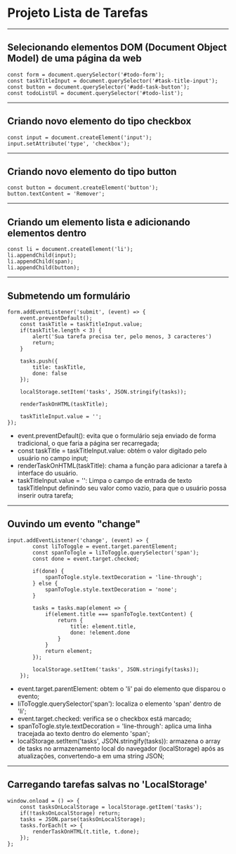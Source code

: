 # Projeto Lista de Tarefas

<hr>

## Selecionando elementos DOM (Document Object Model) de uma página da web

```
const form = document.querySelector('#todo-form');
const taskTitleInput = document.querySelector('#task-title-input');
const button = document.querySelector('#add-task-button');
const todoListUl = document.querySelector('#todo-list');
```

<hr>

## Criando novo elemento do tipo checkbox

```
const input = document.createElement('input');
input.setAttribute('type', 'checkbox');
```

<hr>

## Criando novo elemento do tipo button

```
const button = document.createElement('button');
button.textContent = 'Remover';
```

<hr>

## Criando um elemento lista e adicionando elementos dentro

```
const li = document.createElement('li'); 
li.appendChild(input);
li.appendChild(span);
li.appendChild(button);
```

<hr>

## Submetendo um formulário

```
form.addEventListener('submit', (event) => {
    event.preventDefault();
    const taskTitle = taskTitleInput.value;
    if(taskTitle.length < 3) {
        alert('Sua tarefa precisa ter, pelo menos, 3 caracteres')
        return;
    }

    tasks.push({
        title: taskTitle,
        done: false
    });

    localStorage.setItem('tasks', JSON.stringify(tasks));

    renderTaskOnHTML(taskTitle);

    taskTitleInput.value = '';
});
```

- event.preventDefault(): evita que o formulário seja enviado de forma tradicional, o que faria a página ser recarregada;
- const taskTitle = taskTitleInput.value: obtém o valor digitado pelo usuário no campo input;
- renderTaskOnHTML(taskTitle): chama a função para adicionar a tarefa à interface do usuário.
- taskTitleInput.value = '': Limpa o campo de entrada de texto taskTitleInput definindo seu valor como vazio, para que o usuário possa inserir outra tarefa;

<hr>

## Ouvindo um evento "change"

```
input.addEventListener('change', (event) => {
        const liToToggle = event.target.parentElement;
        const spanToTogle = liToToggle.querySelector('span');
        const done = event.target.checked;
                
        if(done) {
            spanToTogle.style.textDecoration = 'line-through';
        } else {
            spanToTogle.style.textDecoration = 'none';
        }

        tasks = tasks.map(element => {
            if(element.title === spanToTogle.textContent) {
                return {
                    title: element.title,
                    done: !element.done
                }
            }
            return element;
        });

        localStorage.setItem('tasks', JSON.stringify(tasks));
    });
```

- event.target.parentElement: obtem o 'li' pai do elemento que disparou o evento;
- liToToggle.querySelector('span'): localiza o elemento 'span' dentro de 'li';
- event.target.checked: verifica se o checkbox está marcado;
- spanToTogle.style.textDecoration = 'line-through': aplica uma linha tracejada ao texto dentro do elemento 'span';
- localStorage.setItem('tasks', JSON.stringify(tasks)):  armazena o array de tasks no armazenamento local do navegador (localStorage) após as atualizações, convertendo-a em uma string JSON;

<hr>

## Carregando tarefas salvas no 'LocalStorage'

```
window.onload = () => {
    const tasksOnLocalStorage = localStorage.getItem('tasks');
    if(!tasksOnLocalStorage) return;
    tasks = JSON.parse(tasksOnLocalStorage);
    tasks.forEach(t => {
        renderTaskOnHTML(t.title, t.done);
    });
};
```